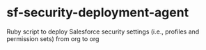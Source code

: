 sf-security-deployment-agent
============================

Ruby script to deploy Salesforce security settings (i.e., profiles and permission sets) from org to org
